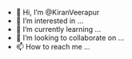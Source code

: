 - 👋 Hi, I’m @KiranVeerapur
- 👀 I’m interested in ...
- 🌱 I’m currently learning ...
- 💞️ I’m looking to collaborate on ...
- 📫 How to reach me ...

<!---
KiranVeerapur/KiranVeerapur is a ✨ special ✨ repository because its `README.md` (this file) appears on your GitHub profile.
You can click the Preview link to take a look at your changes.
--->
